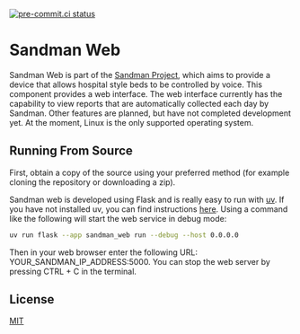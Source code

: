 [![pre-commit.ci status](https://results.pre-commit.ci/badge/github/sandman-project/sandman_web/main.svg)](https://results.pre-commit.ci/latest/github/sandman-project/sandman_web/main)

# Sandman Web

Sandman Web is part of the [Sandman Project](https://github.com/sandman-project), which aims to provide a device that allows hospital style beds to be controlled by voice. This component provides a web interface. The web interface currently has the capability to view reports that are automatically collected each day by Sandman. Other features are planned, but have not completed development yet. At the moment, Linux is the only supported operating system.

## Running From Source

First, obtain a copy of the source using your preferred method (for example cloning the repository or downloading a zip).

Sandman web is developed using Flask and is really easy to run with [uv](https://docs.astral.sh/uv). If you have not installed uv, you can find instructions [here](https://docs.astral.sh/uv/getting-started/installation/). Using a command like the following will start the web service in debug mode:

```bash
uv run flask --app sandman_web run --debug --host 0.0.0.0
```

Then in your web browser enter the following URL: YOUR_SANDMAN_IP_ADDRESS:5000. You can stop the web server by pressing CTRL + C in the terminal.

## License

[MIT](https://choosealicense.com/licenses/mit/)
